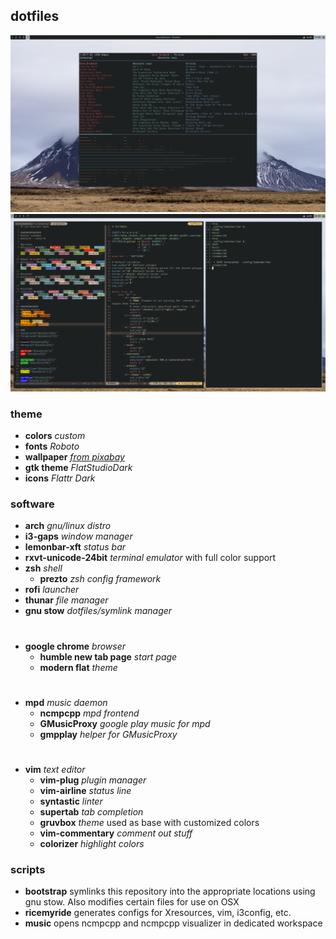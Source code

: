 ## dotfiles

![screenshot of ncmpcpp](scrots/music.png)
![screenshot of vim and terminal](scrots/vim.png)

### theme
* **colors** _custom_
* **fonts** _Roboto_
* **wallpaper** *[from pixabay](https://pixabay.com/en/mountain-clouds-landscape-nature-983914/)*
* **gtk theme** *FlatStudioDark*
* **icons** *Flattr Dark*

### software
* **arch** *gnu/linux distro*
* **i3-gaps** *window manager*
* **lemonbar-xft** *status bar*
* **rxvt-unicode-24bit** *terminal emulator* with full color support
* **zsh** *shell*
  * **prezto** *zsh config framework*
* **rofi** *launcher*
* **thunar** *file manager*
* **gnu stow** *dotfiles/symlink manager*

#
* **google chrome** *browser*
  * **humble new tab page** *start page*
  * **modern flat** *theme*

#
* **mpd** *music daemon*
  * **ncmpcpp** *mpd frontend*
  * **GMusicProxy** *google play music for mpd*
  * **gmpplay** *helper for GMusicProxy*

#
* **vim** *text editor*
  * **vim-plug** *plugin manager*
  * **vim-airline** *status line*
  * **syntastic** *linter*
  * **supertab** *tab completion*
  * **gruvbox** *theme* used as base with customized colors
  * **vim-commentary** *comment out stuff*
  * **colorizer** *highlight colors*

### scripts
* **bootstrap** symlinks this repository into the appropriate locations using gnu stow. Also modifies certain files for use on OSX
* **ricemyride** generates configs for Xresources, vim, i3config, etc.
* **music** opens ncmpcpp and ncmpcpp visualizer in dedicated workspace
